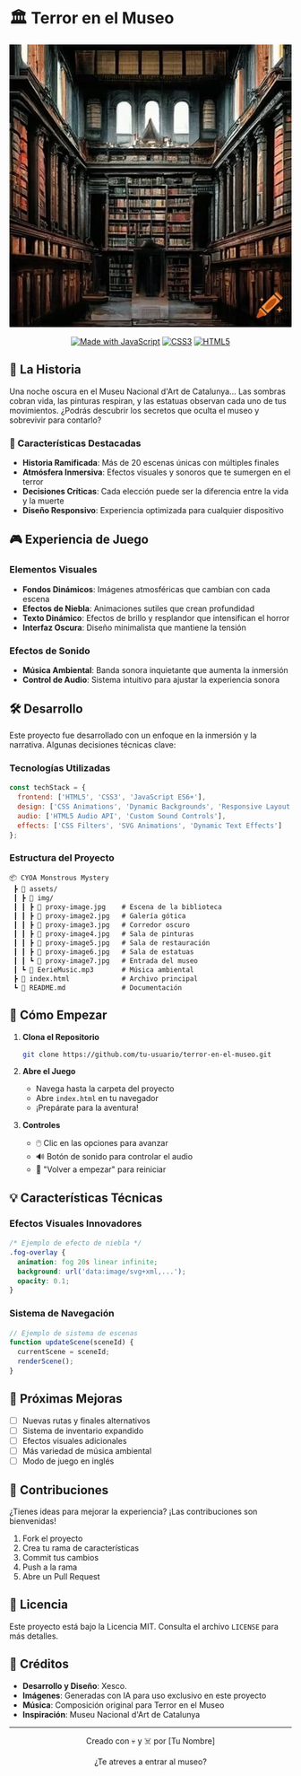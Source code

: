 # 🏛️ Terror en el Museo

<div align="center">
  <img src="assets/img/proxy-image.jpg" alt="Terror en el Museo Banner" width="800"/>
  
  [![Made with JavaScript](https://img.shields.io/badge/Made%20with-JavaScript-F7DF1E?style=for-the-badge&logo=javascript)](https://developer.mozilla.org/en-US/docs/Web/JavaScript)
  [![CSS3](https://img.shields.io/badge/Styled%20with-CSS3-1572B6?style=for-the-badge&logo=css3)](https://developer.mozilla.org/en-US/docs/Web/CSS)
  [![HTML5](https://img.shields.io/badge/Built%20with-HTML5-E34F26?style=for-the-badge&logo=html5)](https://developer.mozilla.org/en-US/docs/Web/HTML)
</div>

## 📖 La Historia

Una noche oscura en el Museu Nacional d'Art de Catalunya... Las sombras cobran vida, las pinturas respiran, y las estatuas observan cada uno de tus movimientos. ¿Podrás descubrir los secretos que oculta el museo y sobrevivir para contarlo?

### 🌟 Características Destacadas

- **Historia Ramificada**: Más de 20 escenas únicas con múltiples finales
- **Atmósfera Inmersiva**: Efectos visuales y sonoros que te sumergen en el terror
- **Decisiones Críticas**: Cada elección puede ser la diferencia entre la vida y la muerte
- **Diseño Responsivo**: Experiencia optimizada para cualquier dispositivo

## 🎮 Experiencia de Juego

### Elementos Visuales
- **Fondos Dinámicos**: Imágenes atmosféricas que cambian con cada escena
- **Efectos de Niebla**: Animaciones sutiles que crean profundidad
- **Texto Dinámico**: Efectos de brillo y resplandor que intensifican el horror
- **Interfaz Oscura**: Diseño minimalista que mantiene la tensión

### Efectos de Sonido
- **Música Ambiental**: Banda sonora inquietante que aumenta la inmersión
- **Control de Audio**: Sistema intuitivo para ajustar la experiencia sonora

## 🛠️ Desarrollo

Este proyecto fue desarrollado con un enfoque en la inmersión y la narrativa. Algunas decisiones técnicas clave:

### Tecnologías Utilizadas
```javascript
const techStack = {
  frontend: ['HTML5', 'CSS3', 'JavaScript ES6+'],
  design: ['CSS Animations', 'Dynamic Backgrounds', 'Responsive Layout'],
  audio: ['HTML5 Audio API', 'Custom Sound Controls'],
  effects: ['CSS Filters', 'SVG Animations', 'Dynamic Text Effects']
};
```

### Estructura del Proyecto
```
📦 CYOA Monstrous Mystery
 ┣ 📂 assets/
 ┃ ┣ 📂 img/
 ┃ ┃ ┣ 📄 proxy-image.jpg    # Escena de la biblioteca
 ┃ ┃ ┣ 📄 proxy-image2.jpg   # Galería gótica
 ┃ ┃ ┣ 📄 proxy-image3.jpg   # Corredor oscuro
 ┃ ┃ ┣ 📄 proxy-image4.jpg   # Sala de pinturas
 ┃ ┃ ┣ 📄 proxy-image5.jpg   # Sala de restauración
 ┃ ┃ ┣ 📄 proxy-image6.jpg   # Sala de estatuas
 ┃ ┃ ┗ 📄 proxy-image7.jpg   # Entrada del museo
 ┃ ┗ 🎵 EerieMusic.mp3       # Música ambiental
 ┣ 📄 index.html             # Archivo principal
 ┗ 📄 README.md              # Documentación
```

## 🚀 Cómo Empezar

1. **Clona el Repositorio**
   ```bash
   git clone https://github.com/tu-usuario/terror-en-el-museo.git
   ```

2. **Abre el Juego**
   - Navega hasta la carpeta del proyecto
   - Abre `index.html` en tu navegador
   - ¡Prepárate para la aventura!

3. **Controles**
   - 🖱️ Clic en las opciones para avanzar
   - 🔊 Botón de sonido para controlar el audio
   - 🔄 "Volver a empezar" para reiniciar

## 💡 Características Técnicas

### Efectos Visuales Innovadores
```css
/* Ejemplo de efecto de niebla */
.fog-overlay {
  animation: fog 20s linear infinite;
  background: url('data:image/svg+xml,...');
  opacity: 0.1;
}
```

### Sistema de Navegación
```javascript
// Ejemplo de sistema de escenas
function updateScene(sceneId) {
  currentScene = sceneId;
  renderScene();
}
```

## 🎯 Próximas Mejoras

- [ ] Nuevas rutas y finales alternativos
- [ ] Sistema de inventario expandido
- [ ] Efectos visuales adicionales
- [ ] Más variedad de música ambiental
- [ ] Modo de juego en inglés

## 🤝 Contribuciones

¿Tienes ideas para mejorar la experiencia? ¡Las contribuciones son bienvenidas!

1. Fork el proyecto
2. Crea tu rama de características
3. Commit tus cambios
4. Push a la rama
5. Abre un Pull Request

## 📜 Licencia

Este proyecto está bajo la Licencia MIT. Consulta el archivo `LICENSE` para más detalles.

## 👥 Créditos

- **Desarrollo y Diseño**: Xesco.
- **Imágenes**: Generadas con IA para uso exclusivo en este proyecto
- **Música**: Composición original para Terror en el Museo
- **Inspiración**: Museu Nacional d'Art de Catalunya

---

<div align="center">
  <p>Creado con 💀 y ☠️ por [Tu Nombre]</p>
  <p>¿Te atreves a entrar al museo?</p>
</div> 
